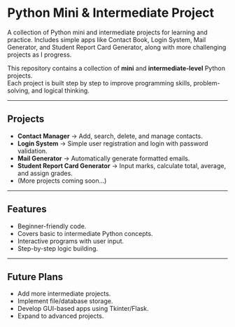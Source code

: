 # Python Mini & Intermediate Project

A collection of Python mini and intermediate projects for learning and practice. Includes simple apps like Contact Book, Login System, Mail Generator, and Student Report Card Generator, along with more challenging projects as I progress.

This repository contains a collection of **mini** and **intermediate-level** Python projects.  
Each project is built step by step to improve programming skills, problem-solving, and logical thinking.  

---

## Projects

- **Contact Manager** → Add, search, delete, and manage contacts.  
- **Login System** → Simple user registration and login with password validation.  
- **Mail Generator** → Automatically generate formatted emails.  
- **Student Report Card Generator** → Input marks, calculate total, average, and assign grades.  
- (More projects coming soon...)

---

## Features

- Beginner-friendly code.  
- Covers basic to intermediate Python concepts.  
- Interactive programs with user input.  
- Step-by-step logic building.  

---

## Future Plans

- Add more intermediate projects.
- Implement file/database storage.
- Develop GUI-based apps using Tkinter/Flask.
- Expand to advanced projects.
